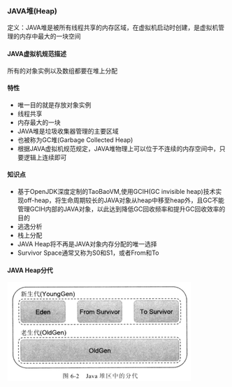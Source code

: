 ### JAVA堆\(Heap\)

定义：JAVA堆是被所有线程共享的内存区域，在虚拟机启动时创建，是虚拟机管理的内存中最大的一块空间

#### JAVA虚拟机规范描述

所有的对象实例以及数组都要在堆上分配

#### 特性

* 唯一目的就是存放对象实例
* 线程共享
* 内存最大的一块
* JAVA堆是垃圾收集器管理的主要区域
* 也被称为GC堆\(Garbage Collected Heap\)
* 根据JAVA虚拟机规范规定，JAVA堆物理上可以位于不连续的内存空间中，只要逻辑上连续即可

#### 知识点

* 基于OpenJDK深度定制的TaoBaoVM,使用GCIH\(GC invisible heap\)技术实现off-heap，将生命周期较长的JAVA对象从heap中移至heap外，且GC不能管理GCIH内部的JAVA对象，以此达到降低GC回收频率和提升GC回收效率的目的
* 逃逸分析
* 栈上分配
* JAVA Heap将不再是JAVA对象内存分配的唯一选择
* Survivor Space通常又称为S0和S1，或者From和To

#### JAVA Heap分代

![](/assets/201708040028.png)

